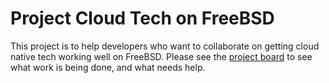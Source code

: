 # Project Cloud Tech on FreeBSD

This project is to help developers who want to collaborate on getting cloud native tech working well on FreeBSD. Please see the [project board](https://github.com/orgs/FreeBSDCloudTech/projects/2) to see what work is being done, and what needs help.
